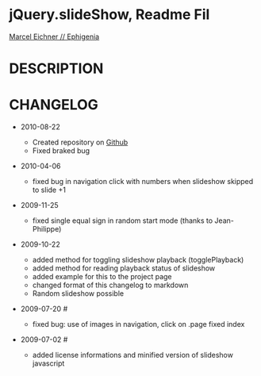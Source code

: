 jQuery.slideShow, Readme Fil
==============================================================================
[Marcel Eichner // Ephigenia](love@ephigenia.de)

# DESCRIPTION

# CHANGELOG

* 2010-08-22
	* Created repository on [Github](Github)
	* Fixed braked bug
	
* 2010-04-06
	* fixed bug in navigation click with numbers when slideshow skipped to
	slide +1

* 2009-11-25
	* fixed single equal sign in random start mode (thanks to Jean-Philippe)

* 2009-10-22
	* added method for toggling slideshow playback (togglePlayback)
	* added method for reading playback status of slideshow
	* added example for this to the project page
	* changed format of this changelog to markdown
	* Random slideshow possible

* 2009-07-20 #
	* fixed bug: use of images in navigation, click on .page fixed index

* 2009-07-02 #
	* added license informations and minified version of slideshow javascript
